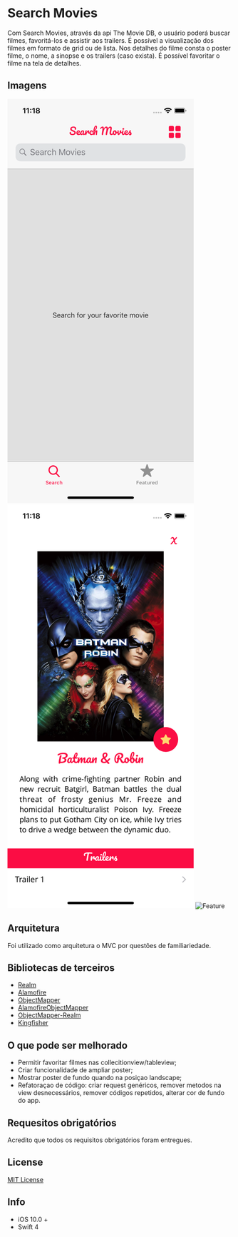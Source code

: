 # Search Movies

Com Search Movies, através da api The Movie DB, o usuário poderá buscar filmes, favoritá-los e assistir aos trailers. É possível a visualização dos filmes em formato de grid ou de lista. Nos detalhes do filme consta o poster filme, o nome, a sinopse e os trailers (caso exista). É possível favoritar o filme na tela de detalhes.

## Imagens
![Search](https://github.com/nmacambira/SearchMovies/blob/master/Images/Search.png)   ![Detail](https://github.com/nmacambira/SearchMovies/blob/master/Images/Detail.png)   ![Feature](https://github.com/nmacambira/SearchMovies/blob/master/Images/Feature.png)
 
## Arquitetura

Foi utilizado como arquitetura o MVC por questões de familiariedade.

## Bibliotecas de terceiros

- [Realm](https://realm.io/docs/swift/latest)
- [Alamofire](https://github.com/Alamofire/Alamofire)
- [ObjectMapper](https://github.com/Hearst-DD/ObjectMapper)
- [AlamofireObjectMapper](https://github.com/tristanhimmelman/AlamofireObjectMapper)
- [ObjectMapper-Realm](https://github.com/Jakenberg/ObjectMapper-Realm)
- [Kingfisher](https://github.com/onevcat/Kingfisher)

## O que pode ser melhorado

- Permitir favoritar filmes nas collecitionview/tableview;
- Criar funcionalidade de ampliar poster;
- Mostrar poster de fundo quando na posiçao landscape;
- Refatoraçao de código: criar request genéricos, remover metodos na view desnecessários, remover códigos repetidos, alterar cor de fundo do app.

## Requesitos obrigatórios

Acredito que todos os requisitos obrigatórios foram entregues.

## License

[MIT License](https://github.com/nmacambira/SearchMovies/blob/master/LICENSE)

## Info

- iOS 10.0 +
- Swift 4 
